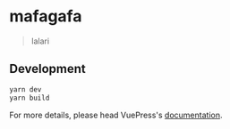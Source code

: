 # mafagafa

> lalari

## Development

```bash
yarn dev
yarn build
```

For more details, please head VuePress's [documentation](https://v1.vuepress.vuejs.org/).

